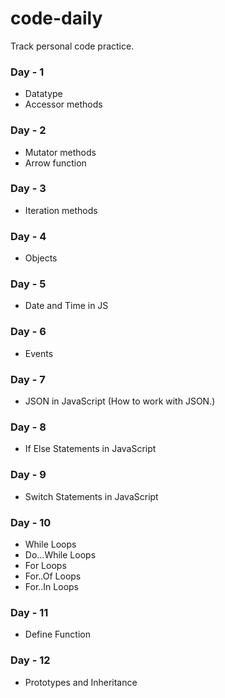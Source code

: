 # code-daily

Track personal code practice.

### Day - 1

- Datatype
- Accessor methods

### Day - 2

- Mutator methods
- Arrow function

### Day - 3

- Iteration methods

### Day - 4

- Objects

### Day - 5

- Date and Time in JS

### Day - 6

- Events

### Day - 7

- JSON in JavaScript (How to work with JSON.)

### Day - 8

- If Else Statements in JavaScript

### Day - 9

- Switch Statements in JavaScript

### Day - 10

- While Loops
- Do...While Loops
- For Loops
- For..Of Loops
- For..In Loops

### Day - 11

- Define Function

### Day - 12

- Prototypes and Inheritance

